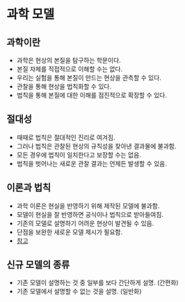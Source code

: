 # 과학 모델
## 과학이란
* 과학은 현상의 본질을 탐구하는 학문이다.
* 본질 자체를 직접적으로 이해할 수는 없다.
* 우리는 실험을 통해 본질이 만드는 현상을 관측할 수 있다.
* 관찰을 통해 현상을 법칙화할 수 있다.
* 법칙을 통해 본질에 대한 이해를 점진적으로 확장할 수 있다.
## 절대성
* 때때로 법칙은 절대적인 진리로 여겨짐.
* 그러나 법칙은 관찰된 현상의 규칙성을 찾아낸 결과물에 불과함.
* 모든 경우에 법칙이 일치한다고 보장할 수는 없음.
* 법칙을 벗어나는 새로운 관찰 결과는 언제든 발생할 수 있음.
## 이론과 법칙
* 과학 이론은 현실을 반영하기 위해 제작된 모델에 불과함.
* 모델이 현실을 잘 반영하면 공식이나 법칙으로 받아들여짐.
* 기존의 모델로 설명하기 어려운 현상이 발견될 수 있음.
* 단점을 보완한 새로운 모델 제시가 필요함.
* [참고](https://youtube.com/watch?v=rd6j_JTqBTc)
## 신규 모델의 종류
* 기존 모델이 설명하는 것 중 일부를 보다 간단하게 설명. (간편화)
* 기존 모델에서 설명할 수 없는 것을 설명. (일반화)

